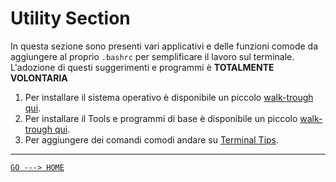# Utility Section

In questa sezione sono presenti vari applicativi e delle funzioni comode da aggiungere al proprio `.bashrc` per semplificare il lavoro sul terminale.
L'adozione di questi suggerimenti e programmi è **TOTALMENTE VOLONTARIA**

1. Per installare il sistema operativo è disponibile un piccolo [walk-trough qui](./elt-system-OS-setup.md).
2. Per installare il Tools e programmi di base è disponibile un piccolo [walk-trough qui](./elt-system-tool-setup.md).
3. Per aggiungere dei comandi comodi andare su [Terminal Tips](./terminal-tips/README.md).

---

[`GO ---> HOME`](../README.md)
